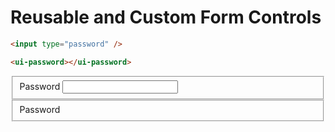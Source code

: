<link rel="stylesheet" href="./assets/index.css" />
<script type="module" src="./assets/index.js"></script>
<script type="module" src="./assets/password.js"></script>

# Reusable and Custom Form Controls

```html
<input type="password" />
```

```html
<ui-password></ui-password>
```

<ui-demo>
  <form>
    <fieldset>
      <label for="password">Password</label>
      <input id="password" type="password" />
    </fieldset>
    <fieldset>
      <label for="custom-password">Password</label>
      <ui-password id="custom-password" name="password"></ui-password>
    </fieldset>
  </form>
</ui-demo>